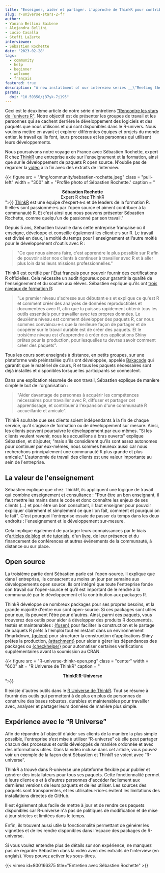 ```yaml
---
title: "Enseigner, aider et partager. L'approche de ThinkR pour contribuer à la croissance d’une communauté R conviviale"
slug: r-universe-stars-2-fr
author: 
- Yanina Bellini Saibene
- Alejandra Bellini 
- Lucio Casalla 
- Steffi LaZerte
interviewee:
- Sébastien Rochette
date: '2023-02-28'
tags:
  - community
  - help
  - beginner
  - welcome
  - français
featured: true
description: "A new installment of our interview series __\"Meeting the stars of the R-Universe\"__. We go to France to get a closer look at the work of the people at ThinkR."
params:
  doi: "10.59350/j37yk-7j195"
---
```


Ceci est le deuxième article de notre série d'entretiens ["Rencontre les stars de l'univers R"](/tags/r-universe-stars/). 
Notre objectif est de présenter les groupes de travail et les personnes qui se cachent derrière le développement des logiciels et des paquets que nous utilisons et qui sont disponibles dans le R-univers. 
Nous voulons mettre en avant et explorer différentes équipes et projets du monde entier, le travail qu'ils font, leurs processus et les personnes qui utilisent leurs développements.

Nous poursuivons notre voyage en France avec Sébastien Rochette, expert R chez [ThinkR](https://rtask.thinkr.fr) une entreprise axée sur l'enseignement et la formation, ainsi que sur le développement de paquets R open source. 
N'oublie pas de regarder la [vidéo](2023/02/23/r-universe-stars-2-es/#vídeo-de-la-entrevista) à la fin avec des extraits de l'interview.

{{< figure src = "/img/community/sebastien-rochette.jpeg" class = "pull-left" width = "300" alt = "Profile photo of Sébastien Rochette." caption = "<center><strong>Sébastien Rochette</strong><br>Expert R chez ThinkR</center>">}}
[ThinkR](https://thinkr.fr) est une équipe d'expert·e·s et de leaders de la formation R. Il·elle·s sont passionné·e·s par l'open source et aiment contribuer à la communauté R. 
Et c'est ainsi que nous pouvons présenter Sébastien Rochette, comme quelqu'un de passionné par son travail."

Depuis 5 ans, Sébastien travaille dans cette entreprise française où il enseigne, développe et conseille également les client·e·s sur R. Le travail est divisé en deux, la moitié du temps pour l'enseignement et l'autre moitié pour le développement d'outils avec R :

> "Ce que nous aimons faire, c'est apprendre le plus possible sur R afin de pouvoir aider nos clients à continuer à travailler avec R et à aller plus loin dans leurs missions professionnelles."

ThinkR est certifié par l'État français pour pouvoir fournir des certifications R officielles.  Cela nécessite un audit rigoureux pour garantir la qualité de l'enseignement et du soutien aux élèves. Sébastien explique qu'ils ont [trois niveaux de formation R](https://thinkr.fr/formation-au-logiciel-r/):

> "Le premier niveau s'adresse aux débutant·e·s et explique ce qu'est R et comment créer des analyses de données reproductibles et documentées avec R, afin que tu puisses rapidement obtenir tous les outils essentiels pour travailler avec tes propres données. Le deuxième niveau est comment développer des paquets R, car nous sommes convaincu·e·s que la meilleure façon de partager et de coopérer sur le travail durable est de créer des paquets. Et le troisième niveau est d'apprendre à créer des applications Shiny prêtes pour la production, pour lesquelles tu devras savoir comment créer des paquets".

Tous les cours sont enseignés à distance, en petits groupes, sur une plateforme web préinstallée qu'ils ont développée, appelée [Bakacode](https://thinkr.fr/cest-quoi-bakacode.pdf) qui garantit que le matériel de cours, R et tous les paquets nécessaires sont déjà installés et disponibles lorsque les participants se connectent.

Dans une explication résumée de son travail, Sébastien explique de manière simple le but de l'organisation : 

> "Aider davantage de personnes à acquérir les compétences nécessaires pour travailler avec R, diffuser et partager cet apprentissage, et contribuer à l'expansion d'une communauté R accueillante et amicale".

ThinkR souhaite que ses clients soient indépendants à la fin de chaque service, qu'il s'agisse de formation ou de développement sur mesure. Ainsi, les clients peuvent poursuivre le développement par eux-mêmes. "Si les clients veulent revenir, nous les accueillons à bras ouverts" explique Sébastien, et d’ajouter, "mais s'ils considèrent qu'ils sont assez autonomes pour continuer par eux-mêmes, nous sommes heureux aussi car nous recherchons principalement une communauté R plus grande et plus amicale." L'autonomie de travail des clients est une valeur importante au sein de l'entreprise.

## La valeur de l'enseignement

Sébastien explique que chez ThinkR, ils appliquent une logique de travail qui combine enseignement et consultance : "Pour être un bon enseignant, il faut mettre les mains dans le code et donc connaître les enjeux de ses clients (...) et pour être un bon consultant, il faut enseigner pour pouvoir expliquer clairement et simplement ce que l'on fait, comment et pourquoi on le fait". C'est pourquoi l'entreprise essaie de passer du temps dans les deux endroits : l'enseignement et le développement sur-mesure.

Cela implique également de partager leurs connaissances par le biais d'[articles de blog](https://rtask.thinkr.fr/fr/blog/) et de [tutoriels](https://thinkr.fr/blog/), d'un [livre](http://engineering-shiny.org/), de leur présence et du financement de conférences et autres événements de la communauté, à distance ou sur place.


## Open source

La troisième partie dont Sébastien parle est l'open-source. Il explique que dans l'entreprise, ils consacrent au moins un jour par semaine aux développements open source. Ils ont intégré que toute l'entreprise fonde son travail sur l'open-source et qu'il est important de le rendre à la communauté par le développement et la contribution aux packages R. 

ThinkR développe de nombreux packages pour ses propres besoins, et la grande majorité d'entre eux sont open-source. Si ces packages sont utiles pour eux, ils peuvent l'être pour d'autres. Ainsi, parmi ces paquets, vous trouverez des outils pour aider à développer des produits R documentés, testés et maintenables : [{fusen}](https://thinkr-open.r-universe.dev/fusen) pour faciliter la construction et le partage de paquets R prêts à l'emploi tout en restant dans un environnement Rmarkdown, [{golem}](https://thinkr-open.r-universe.dev/golem) pour structurer la construction d'applications Shiny prêtes la production, [{attachment}](https://thinkr-open.r-universe.dev/attachment) pour aider à gérer les dépendances des packages ou [{checkhelper}](https://thinkr-open.r-universe.dev/checkhelper) pour automatiser certaines vérifications supplémentaires avant la soumission au CRAN. 

{{< figure src = "R-universe-thinkr-open.png" class = "center" width = "600" alt = "R Universe de ThinkR" caption = "<center><strong>ThinkR R-Universe</strong></center>">}}

Il existe d'autres outils dans le [R Universe de ThinkR](https://thinkr-open.r-universe.dev/). Tout se résume à fournir des outils qui permettent à de plus en plus de personnes de construire des bases robustes, durables et maintenables pour travailler avec, analyser et partager leurs données de manière plus simple.

## Expérience avec le “R Universe”


Afin de répondre à l'objectif d'aider ses clients de la manière la plus simple possible, l'entreprise s’est mise à utiliser “R-universe” où elle peut partager chacun des processus et outils développés de manière ordonnée et avec des informations utiles.
Dans la vidéo incluse dans cet article, vous pouvez voir un exemple de la façon dont Sébastien et ThinkR se voient avec “R-universe”.

ThinkR a trouvé dans R-universe une plateforme flexible pour publier et générer des installateurs pour tous ses paquets. Cette fonctionnalité permet à leurs client·e·s et à d'autres personnes d'accéder facilement aux dernières versions de leurs paquets et de les utiliser. Les sources des paquets sont transparentes, et les utilisateur·rice·s évitent les limitations des installations directes de GitHub.

Il est également plus facile de mettre à jour et de rendre ces paquets disponibles car R-universe n'a pas de politiques de modification et de mise à jour strictes et limitées dans le temps. 

Enfin, ils trouvent aussi utile la fonctionnalité permettant de générer les vignettes et de les rendre disponibles dans l'espace des packages de R-universe.

Si vous voulez entendre plus de détails sur son expérience, ne manquez pas de regarder Sébastien dans la vidéo avec des extraits de l'interview (en anglais). Vous pouvez activer les sous-titres.

{{< vimeo id=800166375 title="Entretien avec Sébastien Rochette" >}}

